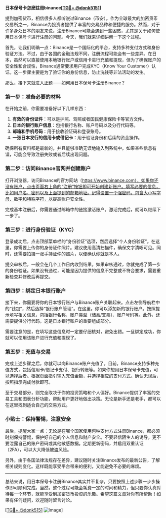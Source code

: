 **日本保号卡怎麽註冊binance[[TG💪+ @donk5151](https://t.me/s/donk5151)]**

提到加密货币，相信很多人都听说过Binance（币安）。作为全球最大的加密货币交易所之一，Binance为投资者提供了丰富的交易品种和便捷的服务。然而，对于许多身处日本的朋友来说，注册Binance可能会遇到一些困惑，尤其是关于如何使用日本保号卡进行注册的问题。今天，我们就来详细讲解一下这个过程。

首先，让我们明确一点：Binance是一个国际化的平台，支持多种支付方式和身份验证方法。不过，由于各国的金融法规不同，注册流程可能会有一些差异。在日本，虽然可以直接使用本地银行账户或信用卡进行充值和提现，但为了确保账户的安全性和合规性，Binance通常要求用户完成KYC（Know Your Customer）认证。这一步骤主要是为了验证你的身份信息，防止洗钱等非法活动的发生。

那么，接下来就进入正题——如何用日本保号卡注册Binance？

### 第一步：准备必要的材料

在开始之前，你需要准备好以下几样东西：

1. **有效的身份证件**：可以是护照、驾照或者国民健康保险卡等官方文件。
2. **日本的银行账户信息**：包括银行名称、账户号码以及分行代码等。
3. **邮箱和手机号码**：用于接收验证码和登录账号。
4. **一张日本发行的信用卡或借记卡**：用于验证身份和后续的资金操作。

确保所有资料都是最新的，并且能够准确无误地输入到系统中。如果某些信息有误，可能会导致注册失败或者后续出现问题。

### 第二步：访问Binance官网并创建账户

打开浏览器，访问Binance的官方网站（https://www.binance.com）。如果你还没有账户，点击页面右上角的“注册”按钮即可开始创建新账户。填写必要的信息，比如用户名、密码以及上面提到的邮箱地址。记得设置一个强密码，包含大小写字母、数字和特殊字符，以提高账户安全性。

完成基本注册后，你需要通过邮箱中的链接激活账户。激活完成后，就可以继续下一步了。

### 第三步：进行身份验证（KYC）

登录成功后，点击顶部菜单栏的“身份验证”选项，然后选择“个人身份验证”。在这里，你需要上传你的身份证件照片。建议使用高清扫描件，确保文字清晰可见。同时，还需要拍摄一张手持证件的照片，以便确认你就是本人。

提交审核后，一般会在几个工作日内收到结果。如果审核通过，你就完成了第一步的身份验证。如果没有通过，可能是因为提供的信息不完整或不符合要求，需要重新检查并修改后再提交。

### 第四步：绑定日本银行账户

接下来，你需要将你的日本银行账户与Binance账户关联起来。点击左侧导航栏中的“钱包”，然后选择“银行账户管理”。在这里，你可以添加新的银行账户。按照提示填写相关信息，包括银行名称、账户类型（储蓄/支票）、账户号码等。此外，还需要提供分行代码，这是日本银行账户的重要组成部分。

需要注意的是，在填写这些信息时一定要仔细核对，避免出错。一旦绑定成功，你就可以使用该账户进行充值和提现了。

### 第五步：充值与交易

完成上述步骤之后，你就可以向Binance账户充值了。目前，Binance支持多种充值方式，包括信用卡/借记卡支付、银行转账等。如果你想用日本保号卡充值，可以选择后者。根据页面指引输入充值金额，并选择相应的支付方式。确认无误后，按照指示完成付款即可。

至于交易部分，则完全取决于你的投资策略和个人偏好。Binance提供了丰富的交易工具和图表分析功能，帮助用户更好地做出决策。无论是新手还是老手，都可以在这里找到适合自己的交易方式。

### 小贴士：保持警惕，注意安全

最后，提醒大家一点：无论是在哪个国家使用何种支付方式注册Binance，都必须时刻保持警惕，保护好自己的个人信息和财产安全。不要轻信陌生人的诱导，更不要泄露自己的账户密码或其他敏感数据。定期更新密码，并启用双重认证（2FA），可以大大降低被盗风险。

另外，由于各国法律法规存在差异，建议随时关注Binance发布的最新公告，了解相关规则变化。这样既能享受平台带来的便利，又能避免不必要的麻烦。

---

总结来说，用日本保号卡注册Binance其实并不复杂，只要按照上述步骤一步步操作即可顺利完成。当然，整个过程可能会耗费一定的时间和精力，但只要你认真对待每一个环节，就能享受到加密货币投资的乐趣。希望这篇文章对你有所帮助！如果有任何疑问，欢迎随时留言讨论。

[[TG💪+ @donk5151](https://t.me/s/donk5151) ![Image](https://i.postimg.cc/rwNCRYN7/Snipaste-2025-04-30-17-27-05.png)]